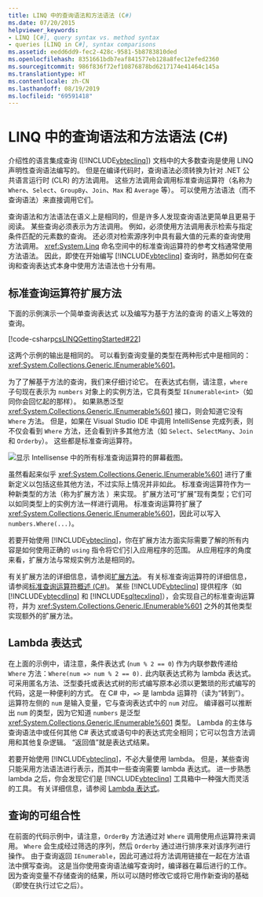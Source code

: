```yaml
---
title: LINQ 中的查询语法和方法语法 (C#)
ms.date: 07/20/2015
helpviewer_keywords:
- LINQ [C#], query syntax vs. method syntax
- queries [LINQ in C#], syntax comparisons
ms.assetid: eedd6dd9-fec2-428c-9581-5b8783810ded
ms.openlocfilehash: 8351661bdb7eaf841577eb128a8fec12efed2360
ms.sourcegitcommit: 986f836f72ef10876878bd6217174e41464c145a
ms.translationtype: HT
ms.contentlocale: zh-CN
ms.lasthandoff: 08/19/2019
ms.locfileid: "69591418"
---
```

# <a name="query-syntax-and-method-syntax-in-linq-c"></a>LINQ 中的查询语法和方法语法 (C#)
介绍性的语言集成查询 ([!INCLUDE[vbteclinq](~/includes/vbteclinq-md.md)]) 文档中的大多数查询是使用 LINQ 声明性查询语法编写的。 但是在编译代码时，查询语法必须转换为针对 .NET 公共语言运行时 (CLR) 的方法调用。 这些方法调用会调用标准查询运算符（名称为 `Where`、`Select`、`GroupBy`、`Join`、`Max` 和 `Average` 等）。 可以使用方法语法（而不查询语法）来直接调用它们。  
  
 查询语法和方法语法在语义上是相同的，但是许多人发现查询语法更简单且更易于阅读。 某些查询必须表示为方法调用。 例如，必须使用方法调用表示检索与指定条件匹配的元素数的查询。 还必须对检索源序列中具有最大值的元素的查询使用方法调用。 <xref:System.Linq> 命名空间中的标准查询运算符的参考文档通常使用方法语法。 因此，即使在开始编写 [!INCLUDE[vbteclinq](~/includes/vbteclinq-md.md)] 查询时，熟悉如何在查询和查询表达式本身中使用方法语法也十分有用。  
  
## <a name="standard-query-operator-extension-methods"></a>标准查询运算符扩展方法  
 下面的示例演示一个简单查询表达式  以及编写为基于方法的查询  的语义上等效的查询。  
  
 [!code-csharp[csLINQGettingStarted#22](~/samples/snippets/csharp/VS_Snippets_VBCSharp/CsLINQGettingStarted/CS/Class1.cs#22)]  
  
 这两个示例的输出是相同的。 可以看到查询变量的类型在两种形式中是相同的：<xref:System.Collections.Generic.IEnumerable%601>。  
  
 为了了解基于方法的查询，我们来仔细讨论它。 在表达式右侧，请注意，`where` 子句现在表示为 `numbers` 对象上的实例方法，它具有类型 `IEnumerable<int>`（如同你会回忆起的那样）。 如果熟悉泛型 <xref:System.Collections.Generic.IEnumerable%601> 接口，则会知道它没有 `Where` 方法。 但是，如果在 Visual Studio IDE 中调用 IntelliSense 完成列表，则不仅会看到 `Where` 方法，还会看到许多其他方法（如 `Select`、`SelectMany`、`Join` 和 `Orderby`）。 这些都是标准查询运算符。  
  
 ![显示 Intellisense 中的所有标准查询运算符的屏幕截图。](./media/query-syntax-and-method-syntax-in-linq/standard-query-operators.png)  
  
 虽然看起来似乎 <xref:System.Collections.Generic.IEnumerable%601> 进行了重新定义以包括这些其他方法，不过实际上情况并非如此。 标准查询运算符作为一种新类型的方法（称为扩展方法  ）来实现。 扩展方法可“扩展”现有类型；它们可以如同类型上的实例方法一样进行调用。 标准查询运算符扩展了 <xref:System.Collections.Generic.IEnumerable%601>，因此可以写入 `numbers.Where(...)`。  
  
 若要开始使用 [!INCLUDE[vbteclinq](~/includes/vbteclinq-md.md)]，你在扩展方法方面实际需要了解的所有内容是如何使用正确的 `using` 指令将它们引入应用程序的范围。 从应用程序的角度来看，扩展方法与常规实例方法是相同的。  
  
 有关扩展方法的详细信息，请参阅[扩展方法](../../classes-and-structs/extension-methods.md)。 有关标准查询运算符的详细信息，请参阅[标准查询运算符概述 (C#)](./standard-query-operators-overview.md)。 某些 [!INCLUDE[vbteclinq](~/includes/vbteclinq-md.md)] 提供程序（如 [!INCLUDE[vbtecdlinq](~/includes/vbtecdlinq-md.md)] 和 [!INCLUDE[sqltecxlinq](~/includes/sqltecxlinq-md.md)]），会实现自己的标准查询运算符，并为 <xref:System.Collections.Generic.IEnumerable%601> 之外的其他类型实现额外的扩展方法。  
  
## <a name="lambda-expressions"></a>Lambda 表达式  
 在上面的示例中，请注意，条件表达式 (`num % 2 == 0`) 作为内联参数传递给 `Where` 方法：`Where(num => num % 2 == 0).` 此内联表达式称为 lambda 表达式。 可采用匿名方法、泛型委托或表达式树的形式编写原本必须以更繁琐的形式编写的代码，这是一种便利的方式。 在 C# 中，`=>` 是 lambda 运算符（读为“转到”）。 运算符左侧的 `num` 是输入变量，它与查询表达式中的 `num` 对应。 编译器可以推断出 `num` 的类型，因为它知道 `numbers` 是泛型 <xref:System.Collections.Generic.IEnumerable%601> 类型。 Lambda 的主体与查询语法中或任何其他 C# 表达式或语句中的表达式完全相同；它可以包含方法调用和其他复杂逻辑。 “返回值”就是表达式结果。  
  
 若要开始使用 [!INCLUDE[vbteclinq](~/includes/vbteclinq-md.md)]，不必大量使用 lambda。 但是，某些查询只能采用方法语法进行表示，而其中一些查询需要 lambda 表达式。 进一步熟悉 lambda 之后，你会发现它们是 [!INCLUDE[vbteclinq](~/includes/vbteclinq-md.md)] 工具箱中一种强大而灵活的工具。 有关详细信息，请参阅 [Lambda 表达式](../../statements-expressions-operators/lambda-expressions.md)。  
  
## <a name="composability-of-queries"></a>查询的可组合性  
 在前面的代码示例中，请注意，`OrderBy` 方法通过对 `Where` 调用使用点运算符来调用。 `Where` 会生成经过筛选的序列，然后 `Orderby` 通过进行排序来对该序列进行操作。 由于查询返回 `IEnumerable`，因此可通过将方法调用链接在一起在方法语法中撰写查询。 这是当你使用查询语法编写查询时，编译器在幕后进行的工作。 因为查询变量不存储查询的结果，所以可以随时修改它或将它用作新查询的基础（即使在执行过它之后）。  
